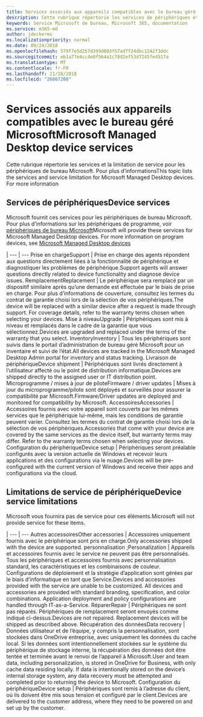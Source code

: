 ```yaml
---
title: Services associés aux appareils compatibles avec le bureau géré Microsoft
description: Cette rubrique répertorie les services de périphériques et de limitation pour ordinateur de bureau Microsoft.
keywords: Service Microsoft de bureau, Microsoft 365, documentation
ms.service: m365-md
author: jdeckerms
ms.localizationpriority: normal
ms.date: 09/24/2018
ms.openlocfilehash: 579f7e5d257d399d803f57ad7f24dbc1242f3ddc
ms.sourcegitcommit: eb1a77e4cc4e8f564a1c78d2ef53d7245fe4517a
ms.translationtype: MT
ms.contentlocale: fr-FR
ms.lasthandoff: 11/28/2018
ms.locfileid: "26867208"
---
```

# <a name="microsoft-managed-desktop-device-services"></a><span data-ttu-id="1af19-104">Services associés aux appareils compatibles avec le bureau géré Microsoft</span><span class="sxs-lookup"><span data-stu-id="1af19-104">Microsoft Managed Desktop device services</span></span>

<span data-ttu-id="1af19-p101">Cette rubrique répertorie les services et la limitation de service pour les périphériques de bureau Microsoft. Pour plus d’informations</span><span class="sxs-lookup"><span data-stu-id="1af19-p101">This topic lists the services and service limitation for Microsoft Managed Desktop devices. For more information</span></span> 

## <a name="device-services"></a><span data-ttu-id="1af19-107">Services de périphériques</span><span class="sxs-lookup"><span data-stu-id="1af19-107">Device services</span></span>

<span data-ttu-id="1af19-p102">Microsoft fournit ces services pour les périphériques de bureau Microsoft. Pour plus d’informations sur les périphériques de programme, voir [périphériques de bureau Microsoft](device-list.md)</span><span class="sxs-lookup"><span data-stu-id="1af19-p102">Microsoft will provide these services for Microsoft Managed Desktop devices. For more information on program devices, see [Microsoft Managed Desktop devices](device-list.md)</span></span>

 | 
 --- | ---
<span data-ttu-id="1af19-110">Prise en charge</span><span class="sxs-lookup"><span data-stu-id="1af19-110">Support</span></span> | <span data-ttu-id="1af19-111">Prise en charge des agents répondent aux questions directement liées à la fonctionnalité de périphérique et diagnostiquer les problèmes de périphérique.</span><span class="sxs-lookup"><span data-stu-id="1af19-111">Support agents will answer questions directly related to device functionality and diagnose device issues.</span></span>
<span data-ttu-id="1af19-112">Remplacement</span><span class="sxs-lookup"><span data-stu-id="1af19-112">Replacement</span></span> | <span data-ttu-id="1af19-p103">Le périphérique sera remplacé par un dispositif similaire après qu’une demande est effectuée par le biais de prise en charge. Pour plus d’informations de couverture, consultez les termes du contrat de garantie choisi lors de la sélection de vos périphériques.</span><span class="sxs-lookup"><span data-stu-id="1af19-p103">The device will be replaced with a similar device after a request is made through support. For coverage details, refer to the warranty terms chosen when selecting your devices.</span></span>
<span data-ttu-id="1af19-115">Mise à niveau</span><span class="sxs-lookup"><span data-stu-id="1af19-115">Upgrade</span></span> | <span data-ttu-id="1af19-116">Périphériques sont mis à niveau et remplacés dans le cadre de la garantie que vous sélectionnez.</span><span class="sxs-lookup"><span data-stu-id="1af19-116">Devices are upgraded and replaced under the terms of the warranty that you select.</span></span>
<span data-ttu-id="1af19-117">Inventory</span><span class="sxs-lookup"><span data-stu-id="1af19-117">Inventory</span></span> | <span data-ttu-id="1af19-118">Tous les périphériques sont suivis dans le portail d’administration de bureau géré Microsoft pour un inventaire et suivi de l’état.</span><span class="sxs-lookup"><span data-stu-id="1af19-118">All devices are tracked in the Microsoft Managed Desktop Admin portal for inventory and status tracking.</span></span>
<span data-ttu-id="1af19-119">Livraison de périphérique</span><span class="sxs-lookup"><span data-stu-id="1af19-119">Device shipment</span></span> |   <span data-ttu-id="1af19-120">Périphériques sont livrés directement à l’utilisateur affecté ou le point de distribution informatique.</span><span class="sxs-lookup"><span data-stu-id="1af19-120">Devices are shipped directly to the assigned user or IT distribution point.</span></span>
<span data-ttu-id="1af19-121">Microprogramme / mises à jour de pilote</span><span class="sxs-lookup"><span data-stu-id="1af19-121">Firmware / driver updates</span></span> | <span data-ttu-id="1af19-122">Mises à jour du microprogramme/pilote sont déployés et surveillés pour assurer la compatibilité par Microsoft.</span><span class="sxs-lookup"><span data-stu-id="1af19-122">Firmware/Driver updates are deployed and monitored for compatibility by Microsoft.</span></span> 
<span data-ttu-id="1af19-123">Accessoires</span><span class="sxs-lookup"><span data-stu-id="1af19-123">Accessories</span></span> | <span data-ttu-id="1af19-p104">Accessoires fournis avec votre appareil sont couverts par les mêmes services que le périphérique lui-même, mais les conditions de garantie peuvent varier. Consultez les termes du contrat de garantie choisi lors de la sélection de vos périphériques.</span><span class="sxs-lookup"><span data-stu-id="1af19-p104">Accessories that come with your device are covered by the same services as the device itself, but warranty terms may differ. Refer to the warranty terms chosen when selecting your devices.</span></span> 
<span data-ttu-id="1af19-126">Configuration du périphérique</span><span class="sxs-lookup"><span data-stu-id="1af19-126">Device setup</span></span>    | <span data-ttu-id="1af19-127">Périphériques seront préalable configurés avec la version actuelle de Windows et recevoir leurs applications et des configurations via le nuage.</span><span class="sxs-lookup"><span data-stu-id="1af19-127">Devices will be pre-configured with the current version of Windows and receive their apps and configurations via the cloud.</span></span> 

## <a name="device-service-limitations"></a><span data-ttu-id="1af19-128">Limitations de service de périphérique</span><span class="sxs-lookup"><span data-stu-id="1af19-128">Device service limitations</span></span>

<span data-ttu-id="1af19-129">Microsoft vous fournira pas de service pour ces éléments.</span><span class="sxs-lookup"><span data-stu-id="1af19-129">Microsoft will not provide service for these items.</span></span>

 | 
 --- | ---
<span data-ttu-id="1af19-130">Autres accessoires</span><span class="sxs-lookup"><span data-stu-id="1af19-130">Other accessories</span></span> | <span data-ttu-id="1af19-131">Accessoires uniquement fournis avec le périphérique sont pris en charge.</span><span class="sxs-lookup"><span data-stu-id="1af19-131">Only accessories shipped with the device are supported.</span></span>
<span data-ttu-id="1af19-132">personnalisation ;</span><span class="sxs-lookup"><span data-stu-id="1af19-132">Personalization</span></span> | <span data-ttu-id="1af19-p105">Appareils et accessoires fournis avec le service ne peuvent pas être personnalisés. Tous les périphériques et accessoires fournis avec personnalisation standard, les caractéristiques et les combinaisons de couleur. Configurations de déploiement et la stratégie d’application sont gérées par le biais d’informatique en tant que Service.</span><span class="sxs-lookup"><span data-stu-id="1af19-p105">Devices and accessories provided with the service are unable to be customized. All devices and accessories are provided with standard branding, specification, and color combinations. Application deployment and policy configurations are handled through IT-as-a-Service.</span></span>
<span data-ttu-id="1af19-136">Réparer</span><span class="sxs-lookup"><span data-stu-id="1af19-136">Repair</span></span> | <span data-ttu-id="1af19-p106">Périphériques ne sont pas réparés. Périphériques de remplacement seront envoyés comme indiqué ci-dessus.</span><span class="sxs-lookup"><span data-stu-id="1af19-p106">Devices are not repaired. Replacement devices will be shipped as described above.</span></span>
<span data-ttu-id="1af19-139">Récupération des données</span><span class="sxs-lookup"><span data-stu-id="1af19-139">Data recovery</span></span> | <span data-ttu-id="1af19-p107">Données utilisateur et de l’équipe, y compris la personnalisation, sont stockées dans OneDrive entreprise, avec uniquement les données du cache local. Si les données sont intentionnellement stockées sur le système du périphérique de stockage interne, la récupération des données doit être tentée et terminée avant le renvoi de l’appareil à Microsoft.</span><span class="sxs-lookup"><span data-stu-id="1af19-p107">User and team data, including personalization, is stored in OneDrive for Business, with only cache data residing locally. If data is intentionally stored on the device’s internal storage system, any data recovery must be attempted and completed prior to returning the device to Microsoft.</span></span>
<span data-ttu-id="1af19-142">Configuration du périphérique</span><span class="sxs-lookup"><span data-stu-id="1af19-142">Device setup</span></span> | <span data-ttu-id="1af19-143">Périphériques sont remis à l’adresse du client, où ils doivent être mis sous tension et configuré par le client.</span><span class="sxs-lookup"><span data-stu-id="1af19-143">Devices are delivered to the customer address, where they need to be powered on and set up by the customer.</span></span>
